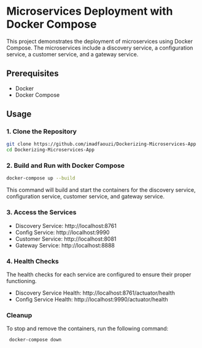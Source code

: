 # Microservices Deployment with Docker Compose

This project demonstrates the deployment of microservices using Docker Compose. The microservices include a discovery service, a configuration service, a customer service, and a gateway service.

## Prerequisites
- Docker
- Docker Compose

## Usage

### 1. Clone the Repository

```bash
git clone https://github.com/imadfaouzi/Dockerizing-Microservices-App
cd Dockerizing-Microservices-App
```

### 2. Build and Run with Docker Compose

```bash
docker-compose up --build
```
This command will build and start the containers for the discovery service, configuration service, customer service, and gateway service.

### 3. Access the Services
   * Discovery Service: http://localhost:8761
* Config Service: http://localhost:9990
* Customer Service: http://localhost:8081
* Gateway Service: http://localhost:8888
###  4. Health Checks
   The health checks for each service are configured to ensure their proper functioning.

*  Discovery Service Health: http://localhost:8761/actuator/health
* Config Service Health: http://localhost:9990/actuator/health

### Cleanup
To stop and remove the containers, run the following command:
``` bash
 docker-compose down
```